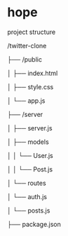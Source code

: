 # hope

project structure

/twitter-clone

  ├── /public
  
  │   ├── index.html
  
  │   ├── style.css
  
  │   └── app.js
  
  ├── /server
  
  │   ├── server.js
  
  │   ├── models
  
  │   │   └── User.js
  
  │   │   └── Post.js
  
  │   └── routes
  
  │       └── auth.js
  
  │       └── posts.js
  
  ├── package.json
